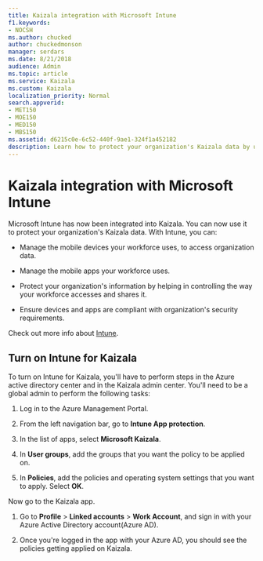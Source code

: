 ```yaml
---
title: Kaizala integration with Microsoft Intune
f1.keywords:
- NOCSH
ms.author: chucked
author: chuckedmonson
manager: serdars
ms.date: 8/21/2018
audience: Admin
ms.topic: article
ms.service: Kaizala
ms.custom: Kaizala
localization_priority: Normal
search.appverid:
- MET150
- MOE150
- MED150
- MBS150
ms.assetid: d6215c0e-6c52-440f-9ae1-324f1a452182
description: Learn how to protect your organization's Kaizala data by using Microsoft Intune.
---
```


# Kaizala integration with Microsoft Intune

Microsoft Intune has now been integrated into Kaizala. You can now use it to protect your organization's Kaizala data. With Intune, you can:
  
- Manage the mobile devices your workforce uses, to access organization data.
    
- Manage the mobile apps your workforce uses.
    
- Protect your organization's information by helping in controlling the way your workforce accesses and shares it.
    
- Ensure devices and apps are compliant with organization's security requirements.
    
Check out more info about [Intune](https://go.microsoft.com/fwlink/?linkid=867592).
  
## Turn on Intune for Kaizala

To turn on Intune for Kaizala, you'll have to perform steps in the Azure active directory center and in the Kaizala admin center. You'll need to be a global admin to perform the following tasks:
  
1. Log in to the Azure Management Portal.
    
2. From the left navigation bar, go to **Intune App protection**.
    
3. In the list of apps, select **Microsoft Kaizala**.
    
4. In **User groups**, add the groups that you want the policy to be applied on.
    
5. In **Policies**, add the policies and operating system settings that you want to apply. Select **OK**.
    
Now go to the Kaizala app.
  
1. Go to **Profile** \> **Linked accounts** \> **Work Account**, and sign in with your Azure Active Directory account(Azure AD).
    
2. Once you're logged in the app with your Azure AD, you should see the policies getting applied on Kaizala.
    

